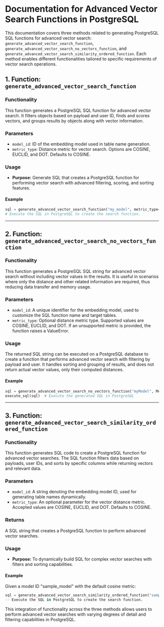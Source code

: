 # Documentation for Advanced Vector Search Functions in PostgreSQL

This documentation covers three methods related to generating PostgreSQL SQL functions for advanced vector search: `generate_advanced_vector_search_function`, `generate_advanced_vector_search_no_vectors_function`, and `generate_advanced_vector_search_similarity_ordered_function`. Each method enables different functionalities tailored to specific requirements of vector search operations.

## 1. Function: `generate_advanced_vector_search_function`

### Functionality
This function generates a PostgreSQL SQL function for advanced vector search. It filters objects based on payload and user ID, finds and scores vectors, and groups results by objects along with vector information.

### Parameters
- `model_id`: ID of the embedding model used in table name generation.
- `metric_type`: Distance metric for vector search. Options are COSINE, EUCLID, and DOT. Defaults to COSINE.

### Usage
- **Purpose:** Generate SQL that creates a PostgreSQL function for performing vector search with advanced filtering, scoring, and sorting features.

#### Example
```python
sql = generate_advanced_vector_search_function("my_model", metric_type=MetricType.COSINE)
# Execute the SQL in PostgreSQL to create the search function.
```

---

## 2. Function: `generate_advanced_vector_search_no_vectors_function`

### Functionality
This function generates a PostgreSQL SQL string for advanced vector search without including vector values in the results. It is useful in scenarios where only the distance and other related information are required, thus reducing data transfer and memory usage.

### Parameters
- `model_id`: A unique identifier for the embedding model, used to customize the SQL function name and target tables.
- `metric_type`: Optional distance metric type. Supported values are COSINE, EUCLID, and DOT. If an unsupported metric is provided, the function raises a ValueError.

### Usage
The returned SQL string can be executed on a PostgreSQL database to create a function that performs advanced vector search with filtering by payload and user. It handles sorting and grouping of results, and does not return actual vector values, only their computed distances.

#### Example
```python
sql = generate_advanced_vector_search_no_vectors_function("myModel", MetricType.COSINE)
execute_sql(sql)  # Execute the generated SQL in PostgreSQL
```

---

## 3. Function: `generate_advanced_vector_search_similarity_ordered_function`

### Functionality
This function generates SQL code to create a PostgreSQL function for advanced vector searches. The SQL function filters data based on payloads, user IDs, and sorts by specific columns while returning vectors and relevant data.

### Parameters
- `model_id`: A string denoting the embedding model ID, used for generating table names dynamically.
- `metric_type`: An optional parameter for the vector distance metric. Accepted values are COSINE, EUCLID, and DOT. Defaults to COSINE.

### Returns
A SQL string that creates a PostgreSQL function to perform advanced vector searches.

### Usage
- **Purpose:** To dynamically build SQL for complex vector searches with filters and sorting capabilities.

#### Example
Given a model ID "sample_model" with the default cosine metric:
```python
sql = generate_advanced_vector_search_similarity_ordered_function("sample_model")
-- Execute the SQL in PostgreSQL to create the search function.
``` 

This integration of functionality across the three methods allows users to perform advanced vector searches with varying degrees of detail and filtering capabilities in PostgreSQL.